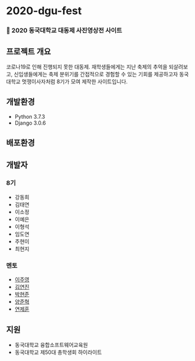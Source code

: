 # 2020-dgu-fest  
### :lion: 2020 동국대학교 대동제 사진영상전 사이트  
## 프로젝트 개요  
코로나19로 인해 진행되지 못한 대동제. 재학생들에게는 지난 축제의 추억을 되살려보고, 신입생들에게는 축제 분위기를 간접적으로 경험할 수 있는 기회를 제공하고자 동국대학교 멋쟁이사자처럼 8기가 모여 제작한 사이트입니다.  

## 개발환경  
- Python 3.7.3  
- Django 3.0.6  

## 배포환경  


## 개발자  
### 8기  
- 강동희  
- 김태연  
- 이소정  
- 이예은  
- 이형석  
- 임도연  
- 주현이  
- 최현지  

### 멘토  
- [이주영](https://github.com/JuYeong0413)  
- [김연진](https://github.com/ygk313)  
- [박현준](https://github.com/c2lv)  
- [양준혁](https://github.com/surfing2003)  
- [연제훈](https://github.com/YJHoon)  

## 지원  
- 동국대학교 융합소프트웨어교육원  
- 동국대학교 제50대 총학생회 하이라이트  
